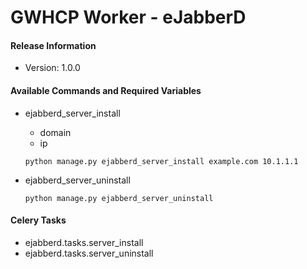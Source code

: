 # GWHCP Worker - eJabberD #

#### Release Information ####

* Version: 1.0.0

#### Available Commands and Required Variables ####

* ejabberd_server_install
    * domain
    * ip

    `python manage.py ejabberd_server_install example.com 10.1.1.1`

* ejabberd_server_uninstall

    `python manage.py ejabberd_server_uninstall`

#### Celery Tasks ####

* ejabberd.tasks.server_install
* ejabberd.tasks.server_uninstall